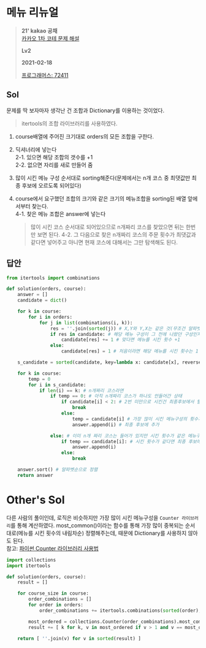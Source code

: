 # 메뉴 리뉴얼
> **21' kakao 공채**  
> [카카오 1차 코테 문제 해설](https://tech.kakao.com/2021/01/25/2021-kakao-recruitment-round-1/)
>
> **Lv2**
>
> **2021-02-18**
>
> [프로그래머스: 72411](https://programmers.co.kr/learn/courses/30/lessons/72411)


## Sol


문제를 딱 보자마자 생각난 건 조합과 Dictionary를 이용하는 것이었다.
> itertools의 조합 라이브러리를 사용하였다.


1. course배열에 주어진 크기대로 orders의 모든 조합을 구한다.
  
2. 딕셔너리에 넣는다  
    2-1. 있으면 해당 조합의 갯수를 +1  
    2-2. 없으면 자리를 새로 만들어 줌  

3. 많이 시킨 메뉴 구성 순서대로 sorting해준다(문제에서는 n개 코스 중 최댓값만 최종 후보에 오르도록 되어있다)    

4. course에서 요구했던 조합의 크기와 같은 크기의 메뉴조합을 sorting된 배열 앞에서부터 찾는다.  
    4-1. 찾은 메뉴 조합은 answer에 넣는다
    > 많이 시킨 코스 순서대로 되어있으므로 n개짜리 코스를 찾았으면 뒤는 한번만 보면 된다.
    4-2. 그 다음으로 찾은 n개짜리 코스의 주문 횟수가 최댓값과 같다면 넣어주고 아니면 현재 코스에 대해서는 그만 탐색해도 된다.     


## 답안
```python
from itertools import combinations

def solution(orders, course):
    answer = []
    candidate = dict()

    for k in course:
        for i in orders:
            for j in list(combinations(i, k)):
                res = ''.join(sorted(j)) # X,Y와 Y,X는 같은 것(무조건 알파벳순으로 정렬)
                if res in candidate: # 해당 메뉴 구성이 그 전에 나왔던 구성인지
                    candidate[res] += 1 # 맞다면 메뉴를 시킨 횟수 +1
                else:
                    candidate[res] = 1 # 처음이라면 해당 메뉴를 시킨 횟수는 1

    s_candidate = sorted(candidate, key=lambda x: candidate[x], reverse=True) # 메뉴를 시킨 횟수를 기준으로 정렬

    for k in course:
        temp = 0
        for i in s_candidate:
            if len(i) == k: # n개짜리 코스라면
                if temp == 0: # 아직 n개짜리 코스가 하나도 안들어간 상태
                    if candidate[i] < 2: # 2번 미만으로 시킨건 최종후보에서 탈락
                        break
                    else:
                        temp = candidate[i] # 가장 많이 시킨 메뉴구성의 횟수가 들어감(시킨 횟수로 정렬했기 때문)
                        answer.append(i) # 최종 후보에 추가

                else: # 이미 n개 짜리 코스는 들어가 있지만 시킨 횟수가 같은 메뉴구성이 더 있는지 살피기 위함
                    if temp == candidate[i]: # 시킨 횟수가 같다면 최종 후보에 추가
                        answer.append(i)
                    else:
                        break

    answer.sort() # 알파벳순으로 정렬
    return answer
```


# Other's Sol
다른 사람의 풀이인데, 로직은 비슷하지만 가장 많이 시킨 메뉴구성을 `Counter 라이브러리`를 통해 계산하였다.
most_common()이라는 함수를 통해 가장 많이 중복되는 순서대로(메뉴를 시킨 횟수의 내림차순) 정렬해주는데, 때문에 Dictionary를 사용하지 않아도 된다.  
참고: [파이썬 Counter 라이브러리 사용법](https://www.daleseo.com/python-collections-counter/)  
```python
import collections
import itertools

def solution(orders, course):
    result = []

    for course_size in course:
        order_combinations = []
        for order in orders:
            order_combinations += itertools.combinations(sorted(order), course_size)

        most_ordered = collections.Counter(order_combinations).most_common()
        result += [ k for k, v in most_ordered if v > 1 and v == most_ordered[0][1] ]

    return [ ''.join(v) for v in sorted(result) ]

```